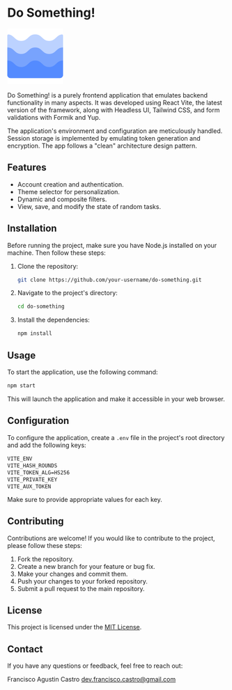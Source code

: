 # Do Something!

![Logo](./src/assets/logo.png)

Do Something! is a purely frontend application that emulates backend functionality in many aspects. It was developed using React Vite, the latest version of the framework, along with Headless UI, Tailwind CSS, and form validations with Formik and Yup.

The application's environment and configuration are meticulously handled. Session storage is implemented by emulating token generation and encryption. The app follows a "clean" architecture design pattern.

## Features

- Account creation and authentication.
- Theme selector for personalization.
- Dynamic and composite filters.
- View, save, and modify the state of random tasks.

## Installation

Before running the project, make sure you have Node.js installed on your machine. Then follow these steps:

1. Clone the repository:

   ```bash
   git clone https://github.com/your-username/do-something.git
   ```

2. Navigate to the project's directory:

   ```bash
   cd do-something
   ```

3. Install the dependencies:

   ```bash
   npm install
   ```

## Usage

To start the application, use the following command:

```bash
npm start
```

This will launch the application and make it accessible in your web browser.

## Configuration

To configure the application, create a `.env` file in the project's root directory and add the following keys:

```dotenv
VITE_ENV
VITE_HASH_ROUNDS
VITE_TOKEN_ALG=HS256
VITE_PRIVATE_KEY
VITE_AUX_TOKEN
```

Make sure to provide appropriate values for each key.

## Contributing

Contributions are welcome! If you would like to contribute to the project, please follow these steps:

1. Fork the repository.
2. Create a new branch for your feature or bug fix.
3. Make your changes and commit them.
4. Push your changes to your forked repository.
5. Submit a pull request to the main repository.

## License

This project is licensed under the [MIT License](LICENSE).

## Contact

If you have any questions or feedback, feel free to reach out:

Francisco Agustin Castro
dev.francisco.castro@gmail.com
